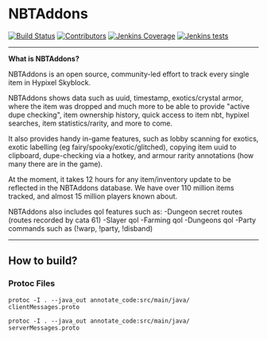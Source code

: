 
# NBTAddons

[![Build Status](https://ci.thom.club/job/TheExoticsMod/job/master/badge/icon)](https://ci.thom.club/job/TheExoticsMod/job/master/) [![Contributors](https://img.shields.io/github/contributors/TGWaffles/TheExoticsMod?&logo=GitHub)](https://github.com/TGWaffles/TheExoticsMod/graphs/contributors) [![Jenkins Coverage](https://img.shields.io/jenkins/coverage/jacoco?jobUrl=https%3A%2F%2Fci.thom.club%2Fjob%2FTheExoticsMod%2Fjob%2Fmaster)](https://ci.thom.club/job/TheExoticsMod/job/master/jacoco/) [![Jenkins tests](https://img.shields.io/jenkins/tests?compact_message&jobUrl=https%3A%2F%2Fci.thom.club%2Fjob%2FTheExoticsMod%2Fjob%2Fmaster)](https://ci.thom.club/job/TheExoticsMod/job/master/lastBuild/testReport/)

---

__What is NBTAddons?__

NBTAddons is an open source, community-led effort to track every single item in Hypixel Skyblock.

NBTAddons shows data such as uuid, timestamp, exotics/crystal armor, where the item was dropped and much more to be able to provide "active dupe checking", item ownership history, quick access to item nbt, hypixel searches, item statistics/rarity, and more to come.

It also provides handy in-game features, such as lobby scanning for exotics, exotic labelling (eg fairy/spooky/exotic/glitched), copying item uuid to clipboard, dupe-checking via a hotkey, and armour rarity annotations (how many there are in the game).

At the moment, it takes 12 hours for any item/inventory update to be reflected in the NBTAddons database. We have over 110 million items tracked, and almost 15 million players known about.

NBTAddons also includes qol features such as: 
-Dungeon secret routes (routes recorded by cata 61)
-Slayer qol
-Farming qol
-Dungeons qol
-Party commands such as (!warp, !party, !disband)

---
## How to build?

### Protoc Files

`protoc -I . --java_out annotate_code:src/main/java/ clientMessages.proto`

`protoc -I . --java_out annotate_code:src/main/java/ serverMessages.proto`
